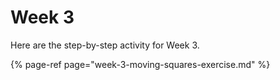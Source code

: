 # Week 3

Here are the step-by-step activity for Week 3.

{% page-ref page="week-3-moving-squares-exercise.md" %}



